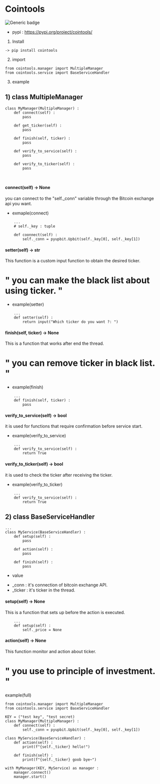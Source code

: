 # Cointools 
![Generic badge](https://img.shields.io/badge/version-1.0.2-green.svg)


- pypi : https://pypi.org/project/cointools/

1. Install
```
-> pip install cointools

```


2. import

```
from cointools.manager import MultipleManager
from cointools.service import BaseServiceHandler
```

3. example
## 1) class MultipleManager
```
class MyManager(MultipleManager) : 
    def connect(self) : 
        pass 

    def get_ticker(self) : 
        pass

    def finish(self, ticker) :
        pass

    def verify_to_service(self) :
        pass

    def verify_to_ticker(self) : 
        pass

    
```

#### connect(self) -> None
you can connect to the "self._conn" variable through the Bitcoin exchange api you want.

* exmaple(connect) 
```
    ...
    # self._key : tuple

    def coonnect(self) : 
        self._conn = pyupbit.Upbit(self._key[0], self._key[1])
```

#### setter(self) -> str
This function is a custom input function to obtain the desired ticker.

# " you can make the black list about using ticker. "

* example(setter)
```
    ...
    def setter(self) : 
        return input("Which ticker do you want ?: ")

```

#### finish(self, ticker) -> None
This is a function that works after end the thread.

# " you can remove ticker in black list. "

* example(finish)
```
    ...
    def finish(self, ticker) : 
        pass

```

#### verify_to_service(self) -> bool 
it is used for functions that require confirmation before service start.


* example(verify_to_service)
```
    ...
    def verify_to_service(self) : 
        return True

```

#### verify_to_ticker(self) -> bool
it is used to check the ticker after receiving the ticker.

* example(verify_to_ticker)
```
    ...
    def verify_to_service(self) : 
        return True

```



## 2) class BaseServiceHandler
```
...
class MyService(BaseServiceHandler) : 
    def setup(self) : 
        pass 
    
    def action(self) : 
        pass
    
    def finish(self) : 
        pass
```

* value
 - _conn : it's connection of bitcoin exchange API.
 - _ticker : it's ticker in the thread.



#### setup(self) -> None 
This is a function that sets up before the action is executed.

```
    ...
    def setup(self) : 
        self._price = None
```
#### action(self) -> None
This function monitor and action about ticker.

# " you use to principle of investment. "

example(full) 
```
from cointools.manager import MultipleManager
from cointools.service import BaseServiceHandler

KEY = ("test key", "test secret)
class MyManager(MultipleManager) : 
    def connect(self) : 
        self._conn = pyupbit.Upbit(self._key[0], self._key[1])
    
class MyService(BaseServiceHandler) : 
    def action(self) : 
        print(f"{self._ticker} hello!")

    def finish(self) : 
        print(f"{self._ticker} goob bye~")

with MyManager(KEY, MyService) as manager :
    manager.connect()
    manager.start()
```

